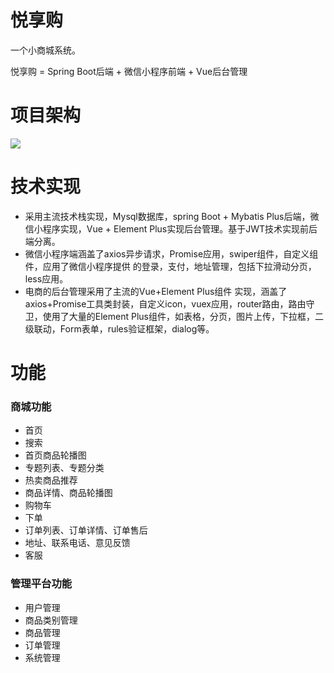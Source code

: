 # 悦享购
一个小商城系统。

悦享购 = Spring Boot后端 + 微信小程序前端 + Vue后台管理

# 项目架构

![](C:\Users\86152\Downloads\yxg架构.jpg)

# 技术实现

- 采用主流技术栈实现，Mysql数据库，spring Boot + Mybatis Plus后端，微信小程序实现，Vue + Element Plus实现后台管理。基于JWT技术实现前后端分离。
- 微信小程序端涵盖了axios异步请求，Promise应用，swiper组件，自定义组件，应用了微信小程序提供 的登录，支付，地址管理，包括下拉滑动分页，less应用。
- 电商的后台管理采用了主流的Vue+Element Plus组件 实现，涵盖了axios+Promise工具类封装，自定义icon，vuex应用，router路由，路由守卫，使用了大量的Element Plus组件，如表格，分页，图片上传，下拉框，二级联动，Form表单，rules验证框架，dialog等。

# 功能

### 商城功能

- 首页
- 搜索
- 首页商品轮播图
- 专题列表、专题分类
- 热卖商品推荐
- 商品详情、商品轮播图
- 购物车
- 下单
- 订单列表、订单详情、订单售后
- 地址、联系电话、意见反馈
- 客服

### 管理平台功能

- 用户管理
- 商品类别管理
- 商品管理
- 订单管理
- 系统管理
